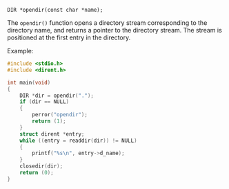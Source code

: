 `DIR *opendir(const char *name);`

The `opendir()` function opens a directory stream corresponding to the directory name, and returns a pointer to the directory stream. The stream is positioned at the first entry in the directory.

Example:
```c
#include <stdio.h>
#include <dirent.h>

int main(void)
{
    DIR *dir = opendir(".");
    if (dir == NULL)
    {
        perror("opendir");
        return (1);
    }
    struct dirent *entry;
    while ((entry = readdir(dir)) != NULL)
    {
        printf("%s\n", entry->d_name);
    }
    closedir(dir);
    return (0);
}
```
